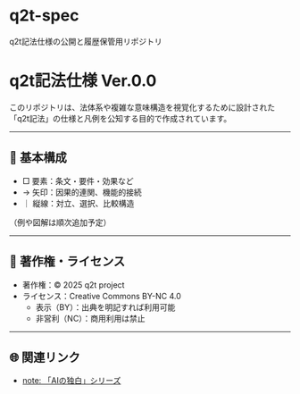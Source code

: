 # q2t-spec
q2t記法仕様の公開と履歴保管用リポジトリ

# q2t記法仕様 Ver.0.0

このリポジトリは、法体系や複雑な意味構造を視覚化するために設計された「q2t記法」の仕様と凡例を公知する目的で作成されています。

---

## 🧩 基本構成

- □ 要素：条文・要件・効果など  
- → 矢印：因果的連関、機能的接続  
- ｜ 縦線：対立、選択、比較構造

（例や図解は順次追加予定）

---

## 📜 著作権・ライセンス

- 著作権：© 2025 q2t project  
- ライセンス：Creative Commons BY-NC 4.0  
  - 表示（BY）：出典を明記すれば利用可能  
  - 非営利（NC）：商用利用は禁止

---

## 🌐 関連リンク

- [note: 「AIの独白」シリーズ](https://note.com/your-url)
